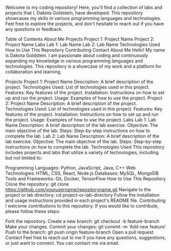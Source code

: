 Welcome to my coding repository! Here, you'll find a collection of labs and projects that I, Dakota Goldstein, have developed. This repository showcases my skills in various programming languages and technologies. Feel free to explore the projects, and don't hesitate to reach out if you have any questions or feedback.

Table of Contents
About Me
Projects
Project 1: Project Name
Project 2: Project Name
Labs
Lab 1: Lab Name
Lab 2: Lab Name
Technologies Used
How to Use This Repository
Contributing
Contact
About Me
Hello! My name is Dakota Goldstein. I am passionate about coding and continuously expanding my knowledge in various programming languages and technologies. This repository is a showcase of my work and a platform for collaboration and learning.

Projects
Project 1: Project Name
Description: A brief description of the project.
Technologies Used: List of technologies used in this project.
Features: Key features of the project.
Installation: Instructions on how to set up and run the project.
Usage: Examples of how to use the project.
Project 2: Project Name
Description: A brief description of the project.
Technologies Used: List of technologies used in this project.
Features: Key features of the project.
Installation: Instructions on how to set up and run the project.
Usage: Examples of how to use the project.
Labs
Lab 1: Lab Name
Description: A brief description of the lab exercise.
Objective: The main objective of the lab.
Steps: Step-by-step instructions on how to complete the lab.
Lab 2: Lab Name
Description: A brief description of the lab exercise.
Objective: The main objective of the lab.
Steps: Step-by-step instructions on how to complete the lab.
Technologies Used
This repository includes projects and labs that utilize a variety of technologies, including but not limited to:

Programming Languages: Python, JavaScript, Java, C++
Web Technologies: HTML, CSS, React, Node.js
Databases: MySQL, MongoDB
Tools and Frameworks: Git, Docker, TensorFlow
How to Use This Repository
Clone the repository: git clone https://github.com/yourusername/repositoryname.git
Navigate to the project or lab directory: cd project-or-lab-directory
Follow the installation and usage instructions provided in each project's README file.
Contributing
I welcome contributions to this repository. If you would like to contribute, please follow these steps:

Fork the repository.
Create a new branch: git checkout -b feature-branch
Make your changes.
Commit your changes: git commit -m 'Add new feature'
Push to the branch: git push origin feature-branch
Open a pull request.
Contact
Feel free to reach out to me if you have any questions, suggestions, or just want to connect. You can contact me via email.
